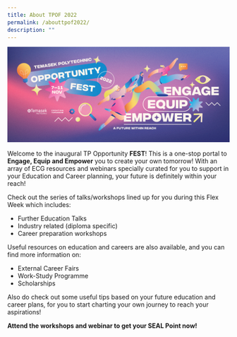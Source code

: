 ```yaml
---
title: About TPOF 2022
permalink: /abouttpof2022/
description: ""
---
```

![](/images/Asset/TPOF2022_2.jpg)

Welcome to the inaugural TP Opportunity **FEST**! This is a one-stop portal to **Engage, Equip and Empower** you to create your own tomorrow! With an array of ECG resources and webinars specially curated for you to support in your Education and Career planning, your future is definitely within your reach!

Check out the series of talks/workshops lined up for you during this Flex Week which includes:

- Further Education Talks
- Industry related (diploma specific)
- Career preparation workshops

Useful resources on education and careers are also available, and you can find more information on:

- External Career Fairs
- Work-Study Programme
- Scholarships

Also do check out some useful tips based on your future education and career plans, for you to start charting your own journey to reach your aspirations!

**Attend the workshops and webinar to get your SEAL Point now!**